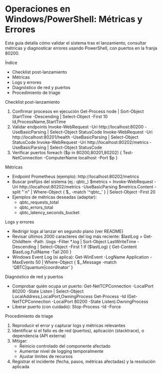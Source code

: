 # Operaciones en Windows/PowerShell: Métricas y Errores

Esta guía detalla cómo validar el sistema tras el lanzamiento, consultar métricas y diagnosticar errores usando PowerShell, con puertos en la franja 80200.

Índice
- Checklist post-lanzamiento
- Métricas
- Logs y errores
- Diagnóstico de red y puertos
- Procedimiento de triage

Checklist post-lanzamiento
1) Confirmar procesos en ejecución
   Get-Process node | Sort-Object StartTime -Descending | Select-Object -First 10 Id,ProcessName,StartTime
2) Validar endpoints
   Invoke-WebRequest -Uri http://localhost:80200 -UseBasicParsing | Select-Object StatusCode
   Invoke-WebRequest -Uri http://localhost:80201/health -UseBasicParsing | Select-Object StatusCode
   Invoke-WebRequest -Uri http://localhost:80202/metrics -UseBasicParsing | Select-Object StatusCode
3) Verificar puertos
   foreach ($p in 80200,80201,80202) { Test-NetConnection -ComputerName localhost -Port $p }

Métricas
- Endpoint Prometheus (ejemplo): http://localhost:80202/metrics
- Buscar prefijos del sistema (ej.: qbtc_)
  $metrics = Invoke-WebRequest -Uri http://localhost:80202/metrics -UseBasicParsing
  $metrics.Content -split "`n" | Where-Object { $_ -match '^qbtc_' } | Select-Object -First 20
- Ejemplos de métricas deseadas (adaptar):
  - qbtc_requests_total
  - qbtc_errors_total
  - qbtc_latency_seconds_bucket

Logs y errores
- Redirigir logs al lanzar en segundo plano (ver README)
- Revisar últimos 2000 caracteres del log más reciente:
  $lastLog = Get-ChildItem -Path .\logs -Filter *.log | Sort-Object LastWriteTime -Descending | Select-Object -First 1
  if ($lastLog) { Get-Content $lastLog.FullName -Tail 200 }
- Windows Event Log (si aplica):
  Get-WinEvent -LogName Application -MaxEvents 50 | Where-Object { $_.Message -match 'QBTC|quantum|coordinator' }

Diagnóstico de red y puertos
- Comprobar quién ocupa un puerto:
  Get-NetTCPConnection -LocalPort 80200 -State Listen | Select-Object LocalAddress,LocalPort,OwningProcess
  Get-Process -Id (Get-NetTCPConnection -LocalPort 80200 -State Listen).OwningProcess
- Liberar puerto (con cuidado):
  Stop-Process -Id <PID> -Force

Procedimiento de triage
1) Reproducir el error y capturar logs y métricas relevantes
2) Identificar si el fallo es de red (puertos), aplicación (stacktrace), o dependencia (API externa)
3) Mitigar:
   - Reinicio controlado del componente afectado
   - Aumentar nivel de logging temporalmente
   - Ajustar límites de recursos
4) Registrar el incidente (fecha, pasos, métricas afectadas) y la resolución aplicada

